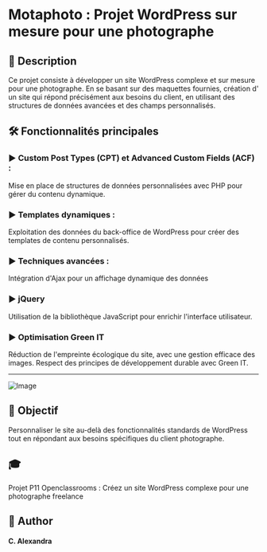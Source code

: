 # **Motaphoto : Projet WordPress sur mesure pour une photographe**



## 🧐 Description    

       
Ce projet consiste à développer un site WordPress complexe et sur mesure pour une photographe. En se basant sur des maquettes fournies, création d' un site qui répond précisément aux besoins du client, en utilisant des structures de données avancées et des champs personnalisés.



## 🛠️ Fonctionnalités principales


### ▶️ Custom Post Types (CPT) et Advanced Custom Fields (ACF) :
 Mise en place de structures de données personnalisées avec PHP pour gérer du contenu dynamique.

### ▶️ Templates dynamiques :
 Exploitation des données du back-office de WordPress pour créer des templates de contenu personnalisés.

### ▶️ Techniques avancées :
Intégration d'Ajax pour un affichage dynamique des données 

### ▶️  jQuery
Utilisation de la bibliothèque JavaScript pour enrichir l'interface utilisateur.

### ▶️ Optimisation Green IT
Réduction de l'empreinte écologique du site, avec une gestion efficace des images.
Respect des principes de développement durable avec Green IT.

----------



![Image](https://i.imgur.com/aslxjjz.png)



## 🚀 Objectif

Personnaliser le site au-delà des fonctionnalités standards de WordPress tout en répondant aux besoins spécifiques du client photographe.


## 🎓 


Projet P11 Openclassrooms :
Créez un site WordPress complexe pour une photographe freelance





## 🙇 Author

#### C. Alexandra



        

        
        
        
        
        
        
        

    
